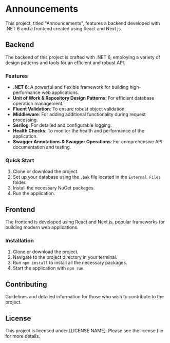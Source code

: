 # Announcements

This project, titled "Announcements", features a backend developed with .NET 6 and a frontend created using React and Next.js.

## Backend

The backend of this project is crafted with .NET 6, employing a variety of design patterns and tools for an efficient and robust API.

### Features

- **.NET 6**: A powerful and flexible framework for building high-performance web applications.
- **Unit of Work & Repository Design Patterns**: For efficient database operation management.
- **Fluent Validation**: To ensure robust object validation.
- **Middleware**: For adding additional functionality during request processing.
- **Serilog**: For detailed and configurable logging.
- **Health Checks**: To monitor the health and performance of the application.
- **Swagger Annotations & Swagger Operations**: For comprehensive API documentation and testing.

### Quick Start

1. Clone or download the project.
2. Set up your database using the `.bak` file located in the `External Files` folder.
3. Install the necessary NuGet packages.
4. Run the application.

## Frontend

The frontend is developed using React and Next.js, popular frameworks for building modern web applications.

### Installation

1. Clone or download the project.
2. Navigate to the project directory in your terminal.
3. Run `npm install` to install all the necessary packages.
4. Start the application with `npm run`.

## Contributing

Guidelines and detailed information for those who wish to contribute to the project.

## License

This project is licensed under [LICENSE NAME]. Please see the license file for more details.
